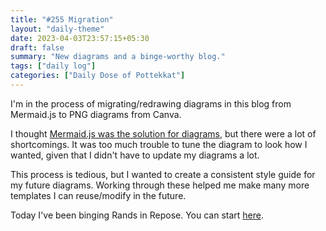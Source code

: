```yaml
---
title: "#255 Migration"
layout: "daily-theme"
date: 2023-04-03T23:57:15+05:30
draft: false
summary: "New diagrams and a binge-worthy blog."
tags: ["daily log"]
categories: ["Daily Dose of Pottekkat"]
---
```


I'm in the process of migrating/redrawing diagrams in this blog from Mermaid.js to PNG diagrams from Canva.

I thought [Mermaid.js was the solution for diagrams](/posts/adding-diagrams-to-your-hugo-blog-with-mermaid/), but there were a lot of shortcomings. It was too much trouble to tune the diagram to look how I wanted, given that I didn't have to update my diagrams a lot.

This process is tedious, but I wanted to create a consistent style guide for my future diagrams. Working through these helped me make many more templates I can reuse/modify in the future.

Today I've been binging Rands in Repose. You can start [here](https://randsinrepose.com/dont-skip-this/).
